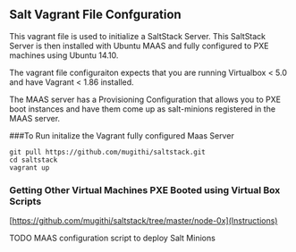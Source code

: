 ## Salt Vagrant File Confguration

This vagrant file is used to initialize a SaltStack Server. This SaltStack Server is then installed with Ubuntu MAAS and fully configured to PXE machines using Ubuntu 14.10.

The vagrant file configuraiton expects that you are running Virtualbox < 5.0 and have Vagrant < 1.86 installed.

The MAAS server has a Provisioning Configuration that allows you to PXE boot instances and have them come up as salt-minions registered in the MAAS server.


###To Run initalize the Vagrant fully configured Maas Server


```
git pull https://github.com/mugithi/saltstack.git
cd saltstack
vagrant up
```


### Getting Other Virtual Machines PXE Booted using Virtual Box Scripts

[https://github.com/mugithi/saltstack/tree/master/node-0x](Instructions)

TODO MAAS configuration script to deploy Salt Minions

